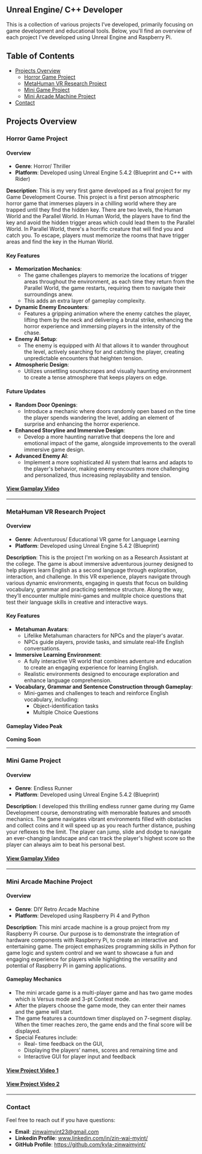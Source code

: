 ## Unreal Engine/ C++ Developer
This is a collection of various projects I’ve developed, primarily focusing on game development and educational tools. 
Below, you'll find an overview of each project I've developed using Unreal Engine and Raspberry Pi.

## **Table of Contents**
- [Projects Overview](#projects-overview)
  - [Horror Game Project](#horror-game-project)
  - [MetaHuman VR Research Project](#metahuman-vr-research-project)
  - [Mini Game Project](#mini-game-project)
  - [Mini Arcade Machine Project](#mini-arcade-machine-project)
- [Contact](#contact)

## Projects Overview

### Horror Game Project
#### Overview
+ **Genre**: Horror/ Thriller
+ **Platform**: Developed using Unreal Engine 5.4.2 (Blueprint and C++ with Rider)
  
**Description**: This is my very first game developed as a final project for my Game Development Course. This project is a first person atmospheric horror game
that immerses players in a chilling world where they are trapped until they find the hidden key. There are two levels, the Human World and the Parallel World. 
In Human World, the players have to find the key and avoid the hidden trigger areas which could lead them to the Parallel World. In Parallel World, there's a horrific creature 
that will find you and catch you. To escape, players must memorize the rooms that have trigger areas and find the key in the Human World. 

#### Key Features
+ **Memorization Mechanics**:
  + The game challenges players to memorize the locations of trigger areas throughout the environment, as each time they return from the Parallel World,
    the game restarts, requiring them to navigate their surroundings anew.
  + This adds an extra layer of gameplay complexity.
+ **Dynamic Enemy Encounters**:
  + Features a gripping animation where the enemy catches the player, lifting them by the neck and delivering a brutal strike, enhancing the horror experience and
    immersing players in the intensity of the chase.
+ **Enemy AI Setup**:
  + The enemy is equipped with AI that allows it to wander throughout the level, actively searching for and catching the player, creating unpredictable encounters
    that heighten tension.
+ **Atmospheric Design**:
  + Utilizes unsettling soundscrapes and visually haunting environment to create a tense atmosphere that keeps players on edge.

#### Future Updates
+ **Random Door Openings**:
  + Introduce a mechanic where doors randomly open based on the time the player spends wandering the level, adding an element of surprise and enhancing the horror experience.
+ **Enhanced Storyline and Immersive Design**:
  + Develop a more haunting narrative that deepens the lore and emotional impact of the game, alongside improvements to the overall immersive game design.
+ **Advanced Enemy AI**:
  + Implement a more sophisticated AI system that learns and adapts to the player's behavior, making enemy encounters more challenging and personalized,
    thus increasing replayability and tension.

#### [View Gamplay Video](https://drive.google.com/file/d/1e9SB8PF8phzpCXCmJXucDg8Nngt0fY0z/view?usp=sharing)

---
### MetaHuman VR Research Project
#### Overview
+ **Genre**: Adventurous/ Educational VR game for Language Learning
+ **Platform**: Developed using Unreal Engine 5.4.2 (Blueprint)
  
**Description**: This is the project I'm working on as a Research Assistant at the college. The game is about immersive adventurous journey designed to help players learn English as a second language through exploration, interaction, and challenge. In this VR experience, players navigate through various dynamic environments, engaging in quests that focus on building vocabulary, grammar and practicing sentence structure. Along the way, they’ll encounter multiple mini-games and mulitple choice questions that test their language skills in creative and interactive ways. 

#### Key Features
+ **Metahuman Avatars**:
  + Lifelike Metahuman characters for NPCs and the player's avatar.
  + NPCs guide players, provide tasks, and simulate real-life English conversations.
+ **Immersive Learning Environment**:
  + A fully interactive VR world that combines adventure and education to create an engaging experience for learning English.
  + Realistic environments designed to encourage exploration and enhance language comprehension.
+ **Vocabulary, Grammar and Sentence Construction through Gameplay**:
  + Mini-games and challenges to teach and reinforce English vocabulary, including:
    + Object-identification tasks
    + Multiple Choice Questions

#### Gameplay Video Peak
**Coming Soon**

---
### Mini Game Project
#### Overview
+ **Genre**: Endless Runner
+ **Platform**: Developed using Unreal Engine 5.4.2 (Blueprint)
  
**Description**: I developed this thrilling endless runner game during my Game Development course, demonstrating with memorable features and smooth mechanics. The game navigates vibrant environments filled with obstacles and collect coins and it will speed up as you reach further distance, pushing your reflexes to the limit. The player can jump, slide and dodge to navigate an ever-changing landscape and can track the player's highest score so the player can always aim to beat his personal best.

#### [View Gamplay Video](https://drive.google.com/file/d/1NRaIfSvjsEWrx9YyGxCKQWXgRMCgCtib/view?usp=sharing)

---
### Mini Arcade Machine Project
#### Overview
+ **Genre**: DIY Retro Arcade Machine
+ **Platform**: Developed using Raspberry Pi 4 and Python
  
**Description**: This mini arcade machine is a group project from my Raspberry Pi course. Our purpose is to demonstrate the integration of hardware components with Raspberry Pi, to create an interactive and entertaining game. The project emphasizes programming skills in Python for game logic and system control and we want to showcase a fun and engaging experience for players while highlighting the versatility and potential of Raspberry Pi in gaming applications. 

#### Gameplay Mechanics
+ The mini arcade game is a multi-player game and has two game modes which is Versus mode and 3-pt Contest mode.
+ After the players choose the game mode, they can enter their names and the game will start.
+ The game features a countdown timer displayed on 7-segment display. When the timer reaches zero, the game ends and the final score will be displayed.
+ Special Features include:
  + Real- time feedback on the GUI,
  + Displaying the players’ names, scores and remaining time and 
  + Interactive GUI for player input and feedback

#### [View Project Video 1](https://drive.google.com/file/d/1Hv9FRHGapmMuh2YJPzhW9YzlhMZfAjlx/view?usp=sharing)
#### [View Project Video 2](https://drive.google.com/file/d/1pIvV9TPmFaFpcf55Xzan4YlX_XgmgEmT/view?usp=sharing)

---
### Contact
Feel free to reach out if you have questions:
+ **Email**: zinwaimyint23@gmail.com
+ **Linkedin Profile**: www.linkedin.com/in/zin-wai-myint/
+ **GitHub Profile**: https://github.com/kyla-zinwaimyint/
